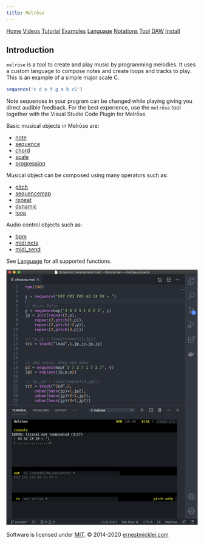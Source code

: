 ```yaml
---
title: Melrōse
---
```


[Home](https://emicklei.github.io/melrose)
[Videos](https://emicklei.github.io/melrose/videos)
[Tutorial](https://emicklei.github.io/melrose/tutorial)
[Examples](https://emicklei.github.io/melrose/examples)
[Language](dsl.html)
[Notations](notations.html)
[Tool](cli.html)
[DAW](daw.html)
[Install](install.html)


## Introduction

`melrōse` is a tool to create and play music by programming melodies.
It uses a custom language to compose notes and create loops and tracks to play.
This is an example of a simple major scale C.

```javascript
sequence('c d e f g a b c5')
```

Note sequences in your program can be changed while playing giving you direct audible feedback. 
For the best experience, use the `melrōse` tool together with the Visual Studio Code Plugin for Melrōse.

Basic musical objects in Melrōse are:

- [note](dsl.html#note)
- [sequence](dsl.html#sequence)
- [chord](dsl.html#chord)
- [scale](dsl.html#scale)
- [progression](dsl.html#progression)

Musical object can be composed using many operators such as:

- [pitch](dsl.html#bpm)
- [sequencemap](dsl.html#sequencemap)
- [repeat](dsl.html#repeat)
- [dynamic](dsl.html#dynamic)
- [loop](dsl.html#loop)

Audio control objects such as:

- [bpm](dsl.html#bpm)
- [midi note](dsl.html#midi)
- [midi_send](dsl.html#midi_send)

See [Language](dsl.html) for all supported functions.

![screenshot.png](images/screenshot.png)


Software is licensed under [MIT](https://github.com/emicklei/melrose/LICENSE).
&copy; 2014-2020 [ernestmicklei.com](http://ernestmicklei.com)